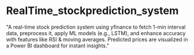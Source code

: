 # RealTime_stockprediction_system
"A real-time stock prediction system using yfinance to fetch 1-min interval data, preprocess it, apply ML models (e.g., LSTM), and enhance accuracy with features like RSI &amp; moving averages. Predicted prices are visualized in a Power BI dashboard for instant insights."
